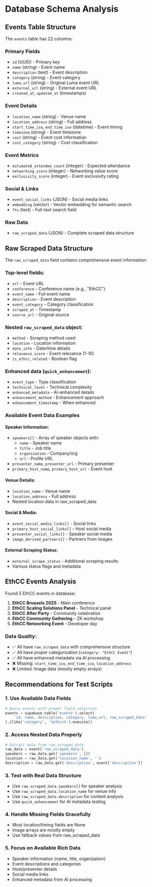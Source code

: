 # Database Schema Analysis

## Events Table Structure

The `events` table has 22 columns:

### Primary Fields
- `id` (UUID) - Primary key
- `name` (string) - Event name
- `description` (text) - Event description
- `category` (string) - Event category
- `luma_url` (string) - Original Luma event URL
- `external_url` (string) - External event URL
- `created_at`, `updated_at` (timestamps)

### Event Details
- `location_name` (string) - Venue name
- `location_address` (string) - Full address
- `start_time_iso`, `end_time_iso` (datetime) - Event timing
- `timezone` (string) - Event timezone
- `cost` (string) - Event cost information
- `cost_category` (string) - Cost classification

### Event Metrics
- `estimated_attendee_count` (integer) - Expected attendance
- `networking_score` (integer) - Networking value score
- `exclusivity_score` (integer) - Event exclusivity rating

### Social & Links
- `event_social_links` (JSON) - Social media links
- `embedding` (vector) - Vector embedding for semantic search
- `fts` (text) - Full-text search field

### Raw Data
- `raw_scraped_data` (JSON) - Complete scraped data structure

## Raw Scraped Data Structure

The `raw_scraped_data` field contains comprehensive event information:

### Top-level fields:
- `url` - Event URL
- `conference` - Conference name (e.g., "EthCC")
- `event_name` - Full event name
- `description` - Event description
- `event_category` - Category classification
- `scraped_at` - Timestamp
- `source_url` - Original source

### Nested `raw_scraped_data` object:
- `method` - Scraping method used
- `location` - Location information
- `date_info` - Date/time details
- `relevance_score` - Event relevance (1-10)
- `is_ethcc_related` - Boolean flag

### Enhanced data (`quick_enhancement`):
- `event_type` - Type classification
- `technical_level` - Technical complexity
- `enhanced_metadata` - AI-enhanced details
- `enhancement_method` - Enhancement approach
- `enhancement_timestamp` - When enhanced

### Available Event Data Examples

#### Speaker Information:
- `speakers[]` - Array of speaker objects with:
  - `name` - Speaker name
  - `title` - Job title
  - `organization` - Company/org
  - `url` - Profile URL
- `presenter_name`, `presenter_url` - Primary presenter
- `primary_host_name`, `primary_host_url` - Event host

#### Venue Details:
- `location_name` - Venue name
- `location_address` - Full address
- Nested location data in raw_scraped_data

#### Social & Media:
- `event_social_media_links[]` - Social links
- `primary_host_social_links[]` - Host social media
- `presenter_social_links[]` - Speaker social media
- `image_derived_partners[]` - Partners from images

#### External Scraping Status:
- `external_scrape_status` - Additional scraping results
- Various status flags and metadata

## EthCC Events Analysis

Found 5 EthCC events in database:
1. **EthCC Brussels 2025** - Main conference
2. **EthCC Scaling Solutions Panel** - Technical panel
3. **EthCC After Party** - Community celebration
4. **EthCC Community Gathering** - ZK workshop
5. **EthCC Networking Event** - Developer day

### Data Quality:
- ✅ All have `raw_scraped_data` with comprehensive structure
- ✅ All have proper categorization (`category: "EthCC Event"`)
- ✅ All have enhanced metadata via AI processing
- ❌ Missing: `start_time_iso`, `end_time_iso`, `location_address`
- ❌ Limited: Image data (mostly empty arrays)

## Recommendations for Test Scripts

### 1. Use Available Data Fields
```python
# Query events with proper field selection
events = supabase.table('events').select(
    'id, name, description, category, luma_url, raw_scraped_data'
).ilike('category', '%ethcc%').execute()
```

### 2. Access Nested Data Properly
```python
# Extract data from raw_scraped_data
raw_data = event['raw_scraped_data']
speakers = raw_data.get('speakers', [])
location = raw_data.get('location_name', '')
description = raw_data.get('description', event['description'])
```

### 3. Test with Real Data Structure
- Use `raw_scraped_data.speakers[]` for speaker analysis
- Use `raw_scraped_data.location_name` for venue info
- Use `raw_scraped_data.description` for content analysis
- Use `quick_enhancement` for AI metadata testing

### 4. Handle Missing Fields Gracefully
- Most location/timing fields are None
- Image arrays are mostly empty
- Use fallback values from raw_scraped_data

### 5. Focus on Available Rich Data
- Speaker information (name, title, organization)
- Event descriptions and categories
- Host/presenter details
- Social media links
- Enhanced metadata from AI processing